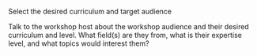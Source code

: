 Select the desired curriculum and target audience

Talk to the workshop host about the workshop audience and their
desired curriculum and level.  What field(s) are they from, what is
their expertise level, and what topics would interest them?
